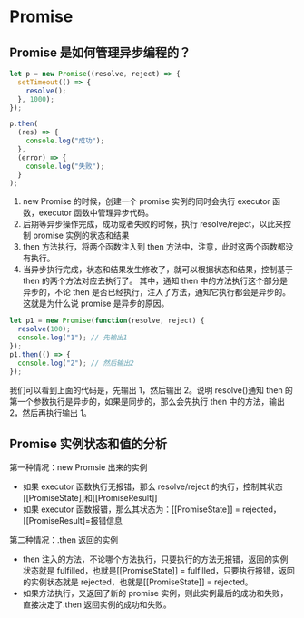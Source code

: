 # Promise

## Promise 是如何管理异步编程的？

```js
let p = new Promise((resolve, reject) => {
  setTimeout(() => {
    resolve();
  }, 1000);
});

p.then(
  (res) => {
    console.log("成功");
  },
  (error) => {
    console.log("失败");
  }
);
```

1. new Promise 的时候，创建一个 promise 实例的同时会执行 executor 函数，executor 函数中管理异步代码。
2. 后期等异步操作完成，成功或者失败的时候，执行 resolve/reject，以此来控制 promise 实例的状态和结果
3. then 方法执行，将两个函数注入到 then 方法中，注意，此时这两个函数都没有执行。
4. 当异步执行完成，状态和结果发生修改了，就可以根据状态和结果，控制基于 then 的两个方法对应去执行了。
   其中，通知 then 中的方法执行这个部分是异步的，不论 then 是否已经执行，注入了方法，通知它执行都会是异步的。这就是为什么说 promise 是异步的原因。

```js
let p1 = new Promise(function(resolve, reject) {
  resolve(100);
  console.log("1"); // 先输出1
});
p1.then(() => {
  console.log("2"); // 然后输出2
});
```

我们可以看到上面的代码是，先输出 1，然后输出 2。说明 resolve()通知 then 的第一个参数执行是异步的，如果是同步的，那么会先执行 then 中的方法，输出 2，然后再执行输出 1。

## Promise 实例状态和值的分析

第一种情况：new Promsie 出来的实例

- 如果 executor 函数执行无报错，那么 resolve/reject 的执行，控制其状态[[PromiseState]]和[[PromiseResult]]
- 如果 executor 函数报错，那么其状态为：[[PromiseState]] = rejected，[[PromiseResult]=报错信息

第二种情况：.then 返回的实例

- then 注入的方法，不论哪个方法执行，只要执行的方法无报错，返回的实例状态就是 fulfilled，也就是[[PromiseState]] = fulfilled，只要执行报错，返回的实例状态就是 rejected，也就是[[PromiseState]] = rejected。
- 如果方法执行，又返回了新的 promise 实例，则此实例最后的成功和失败，直接决定了.then 返回实例的成功和失败。
